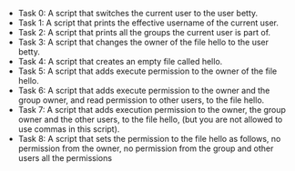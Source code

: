 * Task 0: A script that switches the current user to the user betty.
* Task 1: A script that prints the effective username of the current user.
* Task 2: A script that prints all the groups the current user is part of.
* Task 3: A script that changes the owner of the file hello to the user betty.
* Task 4: A script that creates an empty file called hello.
* Task 5: A script that adds execute permission to the owner of the file hello.
* Task 6: A script that adds execute permission to the owner and the group owner, and read permission to other users, to the file           hello.
* Task 7: A script that adds execution permission to the owner, the group owner and the other users, to the file hello, (but you
          are  not allowed to use commas in this script).
* Task 8: A script that sets the permission to the file hello as follows, no permission from the owner, no permission from the 
          group and other users all the permissions
